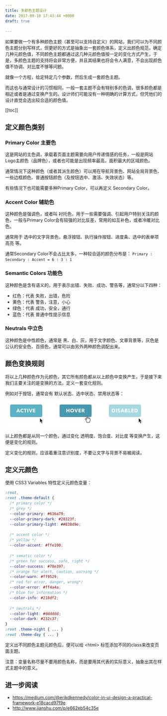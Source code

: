 ```yaml
---
title: 多颜色主题设计
date: 2017-09-10 17:43:44 +0000
draft: true

---
```

如果要做一个有多种颜色主题（甚至可以支持自定义）的网站，我们可以为不同颜色主题分别写样式，但更好的方式是抽象出一套颜色体系，定义出颜色规范，确定几种元颜色值，不同颜色主题都通过这几种元颜色值按一定的变化方式产生，于是，多颜色主题的支持将会非常方便，并且其结果也将会令人满意，不会出现颜色值不协调、对比度不够等问题。

就像一个方程，给定特定几个参数，然后生成一套颜色主题。

而这也与通常设计的习惯相同，一般一套主题不会有特别多的色调，很多颜色都是相近或者是通过变换产生的。设计师们可能没有一种明确的计算方式，但凭他们的设计直觉会选出较合适的颜色值。

<!--more-->

[[toc]]

## 定义颜色类别

### Primary Color 主要色
这是网站的主色调，承载着页面主题需要向用户传递情感的任务，一般是网站Logo主颜色（品牌色），或者也可能是出现频率最高，面积最大的区域颜色。

通常情况下这种颜色（或者其派生颜色）可以用在导航背景色、网站全局背景色、一些边框颜色、普通按钮颜色（及按钮选中、激活、失效状态）等。

有些情况下也可能需要多种Primary Color，可以再定义 Secondary Color。
### Accent Color 辅助色
这种颜色是强调色，或者叫 衬托色，用于一些需要强调、引起用户特别关注的颜色，一般与Primary Color会有较强的对比反差，常用的如互补色，或者冷暖对比色。

通常用于 选中的文字背景色，悬浮按钮、执行操作按钮、进度条、选中的表单项高亮 等。

通常Secondary Color不会占比太多，一种较合适的颜色分布是： `Primary : Secondary : Accent = 6 : 3 : 1`
### Semantic Colors 功能色

这种颜色是含有语义的，用于表示出错、失败、成功、警告等，通常分以下四种：

- 红色：代表 失败，出错，危险
- 黄色：代表 警告，注意，小心
- 绿色：代表 成功，安全，通行
- 蓝色：代表 普通中性提示信息

### Neutrals 中立色
这种颜色是中性颜色，通常是 黑、白、灰，用于文字颜色、文章背景等，灰色是公认的安全色、百搭色，通常可以由另外两种颜色调配出来。

## 颜色变换规则
将以上几种颜色作为元颜色，其它所有颜色都从以上颜色中变换产生，于是接下来我们主要关注的是变换的方法，定义一套变化规则。

例如对于按钮，通常会有 默认状态、选中状态、禁用状态等：

![](https://raw.githubusercontent.com/ijse/assets/pic/imgs/20190207001411.png)

以上颜色都是从同一个颜色，通过变化 透明度、饱合度、对比度 等变换产生，这便是变化的规则。

定义变化的规则，应该着重注意识别度，不要让文字与背景不易被阅读。
## 定义元颜色
使用 CSS3 Variables 特性定义元颜色变量：

```css
:root,
:root .theme-default {
  /* primary color */
  /* grey */
  --color-primary: #616a79;
  --color-primary-dark: #28323f;
  --color-primary-light: ##838d9e;

  /* accent color */
  /* yellow */
  --color-accent: #ffe100;

  /* sematic color */
  /* green for success, safe, right */
  --color-success: #78e397;
  /* orange for alert, caution, warning */
  --color-warn: #ff9529;
  /* red for error, danger, wrong*/
  --color-error: #ff4a4a;
  /* blue for information */
  --color-info: #218df2;

  /* neutrals */
  --color-light: #dddddd;
  --color-dark: #232c37;
}
:root .theme-night { ... }
:root .theme-day { ... }
```


定义出不同颜色主题元颜色后，便可以给 &lt;html&gt; 标签添加不同的class来改变页面主题。

注意：变量名称尽量不要用颜色名称，而是要用其代表的实际意义，抽象出其在样式主题中的意义。
## 进一步阅读
- https://medium.com/@erikdkennedy/color-in-ui-design-a-practical-framework-e18cacd97f9e
- http://www.jianshu.com/p/e662eb54c35e